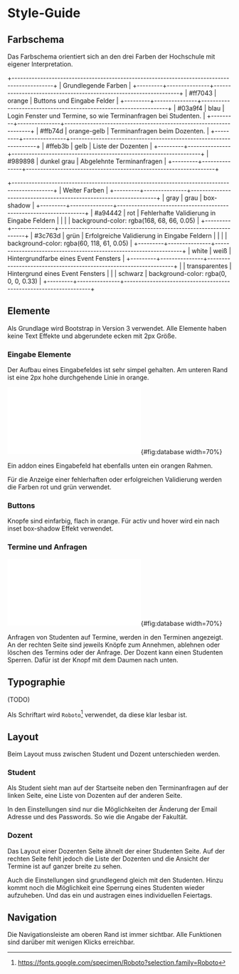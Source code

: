 # Style-Guide

## Farbschema

Das Farbschema orientiert sich an den drei Farben der Hochschule mit eigener Interpretation.

+--------------------------------------------------------------------------------------------+
| Grundlegende Farben                                                                        |
+---------+---------------+------------------------------------------------------------------+
| #ff7043 | orange        | Buttons und Eingabe Felder                                       |
+---------+---------------+------------------------------------------------------------------+
| #03a9f4 | blau          | Login Fenster und Termine, so wie Terminanfragen bei Studenten.  |
+---------+---------------+------------------------------------------------------------------+
| #ffb74d | orange-gelb   | Terminanfragen beim Dozenten.                                    |
+---------+---------------+------------------------------------------------------------------+
| #ffeb3b | gelb          | Liste der Dozenten                                               |
+---------+---------------+------------------------------------------------------------------+
| #989898 | dunkel grau   | Abgelehnte Terminanfragen                                        |
+---------+---------------+------------------------------------------------------------------+

+--------------------------------------------------------------------------------------------+
| Weiter Farben                                                                              |
+---------+---------------+------------------------------------------------------------------+
| gray    | grau          | box-shadow                                                       |
+---------+---------------+------------------------------------------------------------------+
| #a94442 | rot           | Fehlerhafte Validierung in Eingabe Feldern                       |
|         |               | background-color: rgba(168, 68, 66, 0.05)                        |
+---------+---------------+------------------------------------------------------------------+
| #3c763d | grün          | Erfolgreiche Validierung in Eingabe Feldern                      |
|         |               | background-color: rgba(60, 118, 61, 0.05)                        |
+---------+---------------+------------------------------------------------------------------+
| white   | weiß          | Hintergrundfarbe eines Event Fensters                            |
+---------+---------------+------------------------------------------------------------------+
|         | transparentes | Hintergrund eines Event Fensters                                 |
|         | schwarz       | background-color: rgba(0, 0, 0, 0.33)                            |
+---------+---------------+------------------------------------------------------------------+

## Elemente

Als Grundlage wird Bootstrap in Version 3 verwendet.
Alle Elemente haben keine Text Effekte und abgerundete ecken mit 2px Größe.

### Eingabe Elemente

Der Aufbau eines Eingabefeldes ist sehr simpel gehalten. 
Am unteren Rand ist eine 2px hohe durchgehende Linie in orange. 

![Eingabefeld mit addon in Standard und mit fehlerhafter und erfolgreicher Validierung](../images/input.pdf){#fig:database width=70%}

Ein addon eines Eingabefeld hat ebenfalls unten ein orangen Rahmen.

Für die Anzeige einer fehlerhaften oder erfolgreichen Validierung werden die Farben rot und grün verwendet.

### Buttons

Knopfe sind einfarbig, flach in orange. Für activ und hover wird ein nach inset box-shadow Effekt verwendet. 

### Termine und Anfragen

![Oben: Terminanfrage in Sicht eines Studenten. Unten Termin mit und ohne Anfrage in sicht eines Dozenten](../images/appointment.pdf){#fig:database width=70%}

Anfragen von Studenten auf Termine, werden in den Terminen angezeigt.
An der rechten Seite sind jeweils Knöpfe zum Annehmen, ablehnen oder löschen des Termins oder der Anfrage.
Der Dozent kann einen Studenten Sperren. Dafür ist der Knopf mit dem Daumen nach unten.

## Typographie

(TODO)

Als Schriftart wird `Roboto`[^ROBOTO] verwendet, da diese klar lesbar ist.

[^ROBOTO]: <https://fonts.google.com/specimen/Roboto?selection.family=Roboto>

## Layout

Beim Layout muss zwischen Student und Dozent unterschieden werden.

### Student

Als Student sieht man auf der Startseite neben den Terminanfragen auf der linken Seite, eine Liste von Dozenten auf der anderen Seite.

In den Einstellungen sind nur die Möglichkeiten der Änderung der Email Adresse und des Passwords.
So wie die Angabe der Fakultät.

### Dozent

Das Layout einer Dozenten Seite ähnelt der einer Studenten Seite. 
Auf der rechten Seite fehlt jedoch die Liste der Dozenten und die Ansicht der Termine ist auf ganzer breite zu sehen.

Auch die Einstellungen sind grundlegend gleich mit den Studenten. 
Hinzu kommt noch die Möglichkeit eine Sperrung eines Studenten wieder aufzuheben.
Und das ein und austragen eines individuellen Feiertags.


## Navigation

Die Navigationsleiste am oberen Rand ist immer sichtbar.
Alle Funktionen sind darüber mit wenigen Klicks erreichbar.
